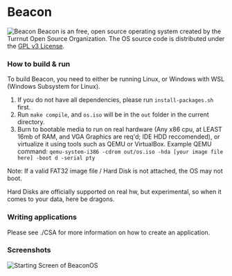 # Beacon
![Beacon](images/BeaconBanner.png)
Beacon is an free, open source operating system created by the Turrnut Open Source Organization. The OS source code is distributed under the [GPL v3 License](COPYING).

### How to build & run

To build Beacon, you need to either be running Linux, or Windows with WSL (Windows Subsystem for Linux).
1. If you do not have all dependencies, please run `install-packages.sh` first.
2. Run `make compile`, and `os.iso` will be in the `out` folder in the current directory.
3. Burn to bootable media to run on real hardware (Any x86 cpu, at LEAST 16mb of RAM, and VGA Graphics are req'd; IDE HDD reccomended), or virtualize it using tools such as QEMU or VirtualBox. 
Example QEMU command: ```qemu-system-i386 -cdrom out/os.iso -hda [your image file here] -boot d -serial pty```

Note: If a valid FAT32 image file / Hard Disk is not attached, the OS may not boot.

Hard Disks are officially supported on real hw, but experimental, so when it comes to your data, here be dragons.

### Writing applications

Please see ./CSA for more information on how to create an application.

### Screenshots
![Starting Screen of BeaconOS](images/StartingScreen.png)

